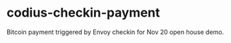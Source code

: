 codius-checkin-payment
======================

Bitcoin payment triggered by Envoy checkin for Nov 20 open house demo. 
